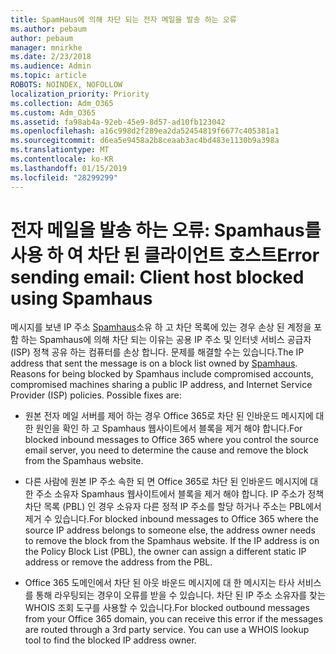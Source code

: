 ```yaml
---
title: SpamHaus에 의해 차단 되는 전자 메일을 발송 하는 오류
ms.author: pebaum
author: pebaum
manager: mnirkhe
ms.date: 2/23/2018
ms.audience: Admin
ms.topic: article
ROBOTS: NOINDEX, NOFOLLOW
localization_priority: Priority
ms.collection: Adm_O365
ms.custom: Adm_O365
ms.assetid: fa98ab4a-92eb-45e9-8d57-ad10fb123042
ms.openlocfilehash: a16c998d2f289ea2da52454819f6677c405381a1
ms.sourcegitcommit: d6ea5e9458a2b8ceaab3ac4bd483e1130b9a398a
ms.translationtype: MT
ms.contentlocale: ko-KR
ms.lasthandoff: 01/15/2019
ms.locfileid: "28299299"
---
```

# <a name="error-sending-email-client-host-blocked-using-spamhaus"></a><span data-ttu-id="3c867-102">전자 메일을 발송 하는 오류: Spamhaus를 사용 하 여 차단 된 클라이언트 호스트</span><span class="sxs-lookup"><span data-stu-id="3c867-102">Error sending email: Client host blocked using Spamhaus</span></span>

<span data-ttu-id="3c867-p101">메시지를 보낸 IP 주소 [Spamhaus](https://go.microsoft.com/fwlink/p/?linkid=123245)소유 하 고 차단 목록에 있는 경우 손상 된 계정을 포함 하는 Spamhaus에 의해 차단 되는 이유는 공용 IP 주소 및 인터넷 서비스 공급자 (ISP) 정책 공유 하는 컴퓨터를 손상 합니다. 문제를 해결할 수는 있습니다.</span><span class="sxs-lookup"><span data-stu-id="3c867-p101">The IP address that sent the message is on a block list owned by [Spamhaus](https://go.microsoft.com/fwlink/p/?linkid=123245). Reasons for being blocked by Spamhaus include compromised accounts, compromised machines sharing a public IP address, and Internet Service Provider (ISP) policies. Possible fixes are:</span></span>
  
- <span data-ttu-id="3c867-106">원본 전자 메일 서버를 제어 하는 경우 Office 365로 차단 된 인바운드 메시지에 대 한 원인을 확인 하 고 Spamhaus 웹사이트에서 블록을 제거 해야 합니다.</span><span class="sxs-lookup"><span data-stu-id="3c867-106">For blocked inbound messages to Office 365 where you control the source email server, you need to determine the cause and remove the block from the Spamhaus website.</span></span>
    
- <span data-ttu-id="3c867-p102">다른 사람에 원본 IP 주소 속한 되 면 Office 365로 차단 된 인바운드 메시지에 대 한 주소 소유자 Spamhaus 웹사이트에서 블록을 제거 해야 합니다. IP 주소가 정책 차단 목록 (PBL) 인 경우 소유자 다른 정적 IP 주소를 할당 하거나 주소는 PBL에서 제거 수 있습니다.</span><span class="sxs-lookup"><span data-stu-id="3c867-p102">For blocked inbound messages to Office 365 where the source IP address belongs to someone else, the address owner needs to remove the block from the Spamhaus website. If the IP address is on the Policy Block List (PBL), the owner can assign a different static IP address or remove the address from the PBL.</span></span>
    
- <span data-ttu-id="3c867-p103">Office 365 도메인에서 차단 된 아웃 바운드 메시지에 대 한 메시지는 타사 서비스를 통해 라우팅되는 경우이 오류를 받을 수 있습니다. 차단 된 IP 주소 소유자를 찾는 WHOIS 조회 도구를 사용할 수 있습니다.</span><span class="sxs-lookup"><span data-stu-id="3c867-p103">For blocked outbound messages from your Office 365 domain, you can receive this error if the messages are routed through a 3rd party service. You can use a WHOIS lookup tool to find the blocked IP address owner.</span></span>
    

